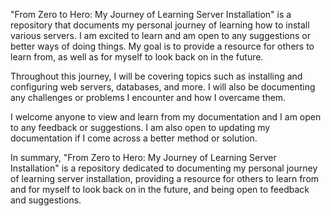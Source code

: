 "From Zero to Hero: My Journey of Learning Server Installation" is a repository that documents my personal journey of learning how to install various servers. I am excited to learn and am open to any suggestions or better ways of doing things. My goal is to provide a resource for others to learn from, as well as for myself to look back on in the future.

Throughout this journey, I will be covering topics such as installing and configuring web servers, databases, and more. I will also be documenting any challenges or problems I encounter and how I overcame them.

I welcome anyone to view and learn from my documentation and I am open to any feedback or suggestions. I am also open to updating my documentation if I come across a better method or solution.

In summary, "From Zero to Hero: My Journey of Learning Server Installation" is a repository dedicated to documenting my personal journey of learning server installation, providing a resource for others to learn from and for myself to look back on in the future, and being open to feedback and suggestions.
